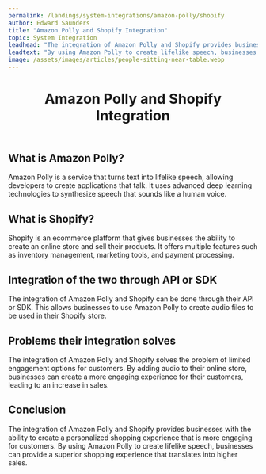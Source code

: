 ```yaml
---
permalink: /landings/system-integrations/amazon-polly/shopify
author: Edward Saunders
title: "Amazon Polly and Shopify Integration"
topic: System Integration
leadhead: "The integration of Amazon Polly and Shopify provides businesses with the ability to create a personalized shopping experience that is more engaging for customers"
leadtext: "By using Amazon Polly to create lifelike speech, businesses can provide a superior shopping experience that translates into higher sales."
image: /assets/images/articles/people-sitting-near-table.webp
---
```

<div class="arttext">	<header>
		<h1>Amazon Polly and Shopify Integration</h1>
	</header>
	<main>
		<section>
			<h2>What is Amazon Polly?</h2>
			<p>Amazon Polly is a service that turns text into lifelike speech, allowing developers to create applications that talk. It uses advanced deep learning technologies to synthesize speech that sounds like a human voice.</p>
		</section>
		<section>
			<h2>What is Shopify?</h2>
			<p>Shopify is an ecommerce platform that gives businesses the ability to create an online store and sell their products. It offers multiple features such as inventory management, marketing tools, and payment processing.</p>
		</section>
		<section>
			<h2>Integration of the two through API or SDK</h2>
			<p>The integration of Amazon Polly and Shopify can be done through their API or SDK. This allows businesses to use Amazon Polly to create audio files to be used in their Shopify store.</p>
		</section>
		<section>
			<h2>Problems their integration solves</h2>
			<p>The integration of Amazon Polly and Shopify solves the problem of limited engagement options for customers. By adding audio to their online store, businesses can create a more engaging experience for their customers, leading to an increase in sales.</p>
		</section>
	</main>
	<footer>
		<h2>Conclusion</h2>
		<p>The integration of Amazon Polly and Shopify provides businesses with the ability to create a personalized shopping experience that is more engaging for customers. By using Amazon Polly to create lifelike speech, businesses can provide a superior shopping experience that translates into higher sales.</p>
	</footer>
</div>